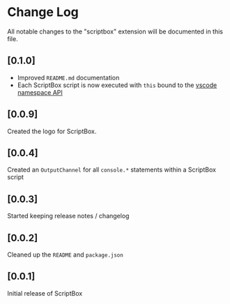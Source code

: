 # Change Log

All notable changes to the "scriptbox" extension will be documented in this file.

## [0.1.0]

- Improved `README.md` documentation
- Each ScriptBox script is now executed with `this` bound to the [vscode namespace API](https://code.visualstudio.com/docs/extensionAPI/vscode-api)

## [0.0.9]

Created the logo for ScriptBox.

## [0.0.4]

Created an `OutputChannel` for all `console.*` statements within a ScriptBox script

## [0.0.3]

Started keeping release notes / changelog

## [0.0.2]

Cleaned up the `README` and `package.json`

## [0.0.1]

Initial release of ScriptBox
